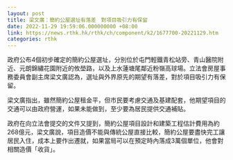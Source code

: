 ```yaml
---
layout: post
title: 梁文廣：簡約公屋選址有落差　對項目吸引力有保留
date: 2022-11-29 19:59:06.000000000 +08:00
link: https://news.rthk.hk/rthk/ch/component/k2/1677700-20221129.htm
categories: rthk
---
```


政府公布4個初步確定的簡約公屋選址，分別位於屯門輕鐵青松站旁、青山醫院附近、元朗錦繡花園附近的攸壆路，以及上水蓮塘尾鄰近粉嶺高球場。立法會房屋事務委員會副主席梁文廣認為，選址與外界原先的期望有落差，對於項目吸引力有保留。

梁文廣指出，雖然簡約公屋租金平，但市民要考慮交通及基建配套，他期望項目的交通可以由政府營運，如果未能做到，至少要為居民提供交通補貼。

政府在向立法會提交的文件又提到，簡約公屋項目設計和建築工程估計費用為約268億元，梁文廣說，項目造價不能與傳統公屋直接比較，簡約公屋要盡快完工讓居民入住，成本上要作出遷就，如果當局可以在預定時內落成3萬個單位，他會對相關造價「收貨」。
